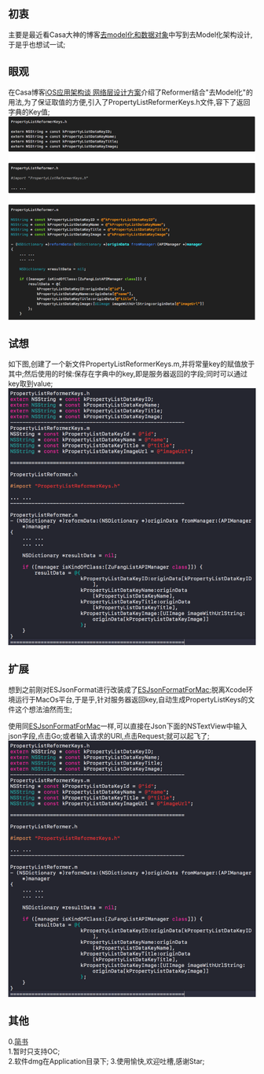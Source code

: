 
## 初衷  
主要是最近看Casa大神的博客[去model化和数据对象](https://casatwy.com/OOP_nomodel.html)中写到去Model化架构设计,于是乎也想试一试;  
## 眼观   
在Casa博客[iOS应用架构谈 网络层设计方案](https://casatwy.com/iosying-yong-jia-gou-tan-wang-luo-ceng-she-ji-fang-an.html)介绍了Reformer结合"去Model化"的用法,为了保证取值的方便,引入了PropertyListReformerKeys.h文件,容下了返回字典的Key值;   
![image](https://github.com/czhen09/ConstKeyValueCreater/blob/master/Image/Casa.png)   

## 试想  
如下图,创建了一个新文件PropertyListReformerKeys.m,并将常量key的赋值放于其中;然后使用的时候:保存在字典中的key,即是服务器返回的字段;同时可以通过key取到value;  
![image](https://github.com/czhen09/ConstKeyValueCreater/blob/master/Image/ZX.png) 



## 扩展  
想到之前刚对ESJsonFormat进行改装成了[ESJsonFormatForMac](https://github.com/czhen09/ESJsonFormatForMac);脱离Xcode环境运行于MacOs平台,于是乎,针对服务器返回key,自动生成PropertyListKeys的文件这个想法油然而生;   


使用同[ESJsonFormatForMac](https://github.com/czhen09/ESJsonFormatForMac)一样,可以直接在Json下面的NSTextView中输入json字段,点击Go;或者输入请求的URl,点击Request;就可以起飞了;
![image](https://github.com/czhen09/ConstKeyValueCreater/blob/master/Image/ZX.png)



## 其他  
0.[简书](http://www.jianshu.com/p/2a388b806c1d)  
1.暂时只支持OC;      
2.软件dmg在Application目录下;
3.使用愉快,欢迎吐槽,感谢Star;


